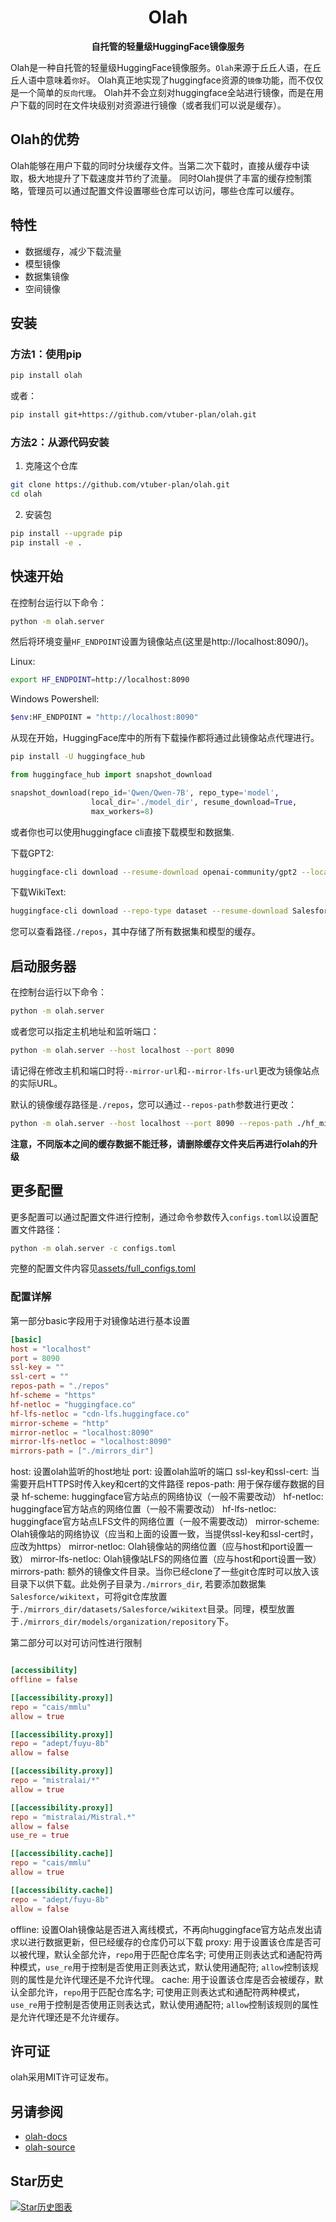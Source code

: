 <h1 align="center">Olah</h1>


<p align="center">
<b>自托管的轻量级HuggingFace镜像服务</b>

Olah是一种自托管的轻量级HuggingFace镜像服务。`Olah`来源于丘丘人语，在丘丘人语中意味着`你好`。
Olah真正地实现了huggingface资源的`镜像`功能，而不仅仅是一个简单的`反向代理`。
Olah并不会立刻对huggingface全站进行镜像，而是在用户下载的同时在文件块级别对资源进行镜像（或者我们可以说是缓存）。

## Olah的优势
Olah能够在用户下载的同时分块缓存文件。当第二次下载时，直接从缓存中读取，极大地提升了下载速度并节约了流量。
同时Olah提供了丰富的缓存控制策略，管理员可以通过配置文件设置哪些仓库可以访问，哪些仓库可以缓存。

## 特性
* 数据缓存，减少下载流量
* 模型镜像
* 数据集镜像
* 空间镜像

## 安装

### 方法1：使用pip

```bash
pip install olah
```

或者：

```bash
pip install git+https://github.com/vtuber-plan/olah.git
```

### 方法2：从源代码安装

1. 克隆这个仓库
```bash
git clone https://github.com/vtuber-plan/olah.git
cd olah
```

2. 安装包
```bash
pip install --upgrade pip
pip install -e .
```

## 快速开始
在控制台运行以下命令：
```bash
python -m olah.server
```

然后将环境变量`HF_ENDPOINT`设置为镜像站点(这里是http://localhost:8090/)。

Linux: 
```bash
export HF_ENDPOINT=http://localhost:8090
```

Windows Powershell:
```bash
$env:HF_ENDPOINT = "http://localhost:8090"
```

从现在开始，HuggingFace库中的所有下载操作都将通过此镜像站点代理进行。
```bash
pip install -U huggingface_hub
```

```python
from huggingface_hub import snapshot_download

snapshot_download(repo_id='Qwen/Qwen-7B', repo_type='model',
                  local_dir='./model_dir', resume_download=True,
                  max_workers=8)

```

或者你也可以使用huggingface cli直接下载模型和数据集.

下载GPT2:
```bash
huggingface-cli download --resume-download openai-community/gpt2 --local-dir gpt2
```

下载WikiText:
```bash
huggingface-cli download --repo-type dataset --resume-download Salesforce/wikitext --local-dir wikitext
```

您可以查看路径`./repos`，其中存储了所有数据集和模型的缓存。

## 启动服务器
在控制台运行以下命令：
```bash
python -m olah.server
```

或者您可以指定主机地址和监听端口：
```bash
python -m olah.server --host localhost --port 8090
```
请记得在修改主机和端口时将`--mirror-url`和`--mirror-lfs-url`更改为镜像站点的实际URL。

默认的镜像缓存路径是`./repos`，您可以通过`--repos-path`参数进行更改：
```bash
python -m olah.server --host localhost --port 8090 --repos-path ./hf_mirrors
```

**注意，不同版本之间的缓存数据不能迁移，请删除缓存文件夹后再进行olah的升级**

## 更多配置

更多配置可以通过配置文件进行控制，通过命令参数传入`configs.toml`以设置配置文件路径：
```bash
python -m olah.server -c configs.toml
```

完整的配置文件内容见[assets/full_configs.toml](https://github.com/vtuber-plan/olah/blob/main/assets/full_configs.toml)

### 配置详解
第一部分basic字段用于对镜像站进行基本设置
```toml
[basic]
host = "localhost"
port = 8090
ssl-key = ""
ssl-cert = ""
repos-path = "./repos"
hf-scheme = "https"
hf-netloc = "huggingface.co"
hf-lfs-netloc = "cdn-lfs.huggingface.co"
mirror-scheme = "http"
mirror-netloc = "localhost:8090"
mirror-lfs-netloc = "localhost:8090"
mirrors-path = ["./mirrors_dir"]
```
host: 设置olah监听的host地址
port: 设置olah监听的端口
ssl-key和ssl-cert: 当需要开启HTTPS时传入key和cert的文件路径
repos-path: 用于保存缓存数据的目录
hf-scheme: huggingface官方站点的网络协议（一般不需要改动）
hf-netloc: huggingface官方站点的网络位置（一般不需要改动）
hf-lfs-netloc: huggingface官方站点LFS文件的网络位置（一般不需要改动）
mirror-scheme: Olah镜像站的网络协议（应当和上面的设置一致，当提供ssl-key和ssl-cert时，应改为https）
mirror-netloc: Olah镜像站的网络位置（应与host和port设置一致）
mirror-lfs-netloc: Olah镜像站LFS的网络位置（应与host和port设置一致）
mirrors-path: 额外的镜像文件目录。当你已经clone了一些git仓库时可以放入该目录下以供下载。此处例子目录为`./mirrors_dir`, 若要添加数据集`Salesforce/wikitext`，可将git仓库放置于`./mirrors_dir/datasets/Salesforce/wikitext`目录。同理，模型放置于`./mirrors_dir/models/organization/repository`下。

第二部分可以对可访问性进行限制
```toml

[accessibility]
offline = false

[[accessibility.proxy]]
repo = "cais/mmlu"
allow = true

[[accessibility.proxy]]
repo = "adept/fuyu-8b"
allow = false

[[accessibility.proxy]]
repo = "mistralai/*"
allow = true

[[accessibility.proxy]]
repo = "mistralai/Mistral.*"
allow = false
use_re = true

[[accessibility.cache]]
repo = "cais/mmlu"
allow = true

[[accessibility.cache]]
repo = "adept/fuyu-8b"
allow = false
```
offline: 设置Olah镜像站是否进入离线模式，不再向huggingface官方站点发出请求以进行数据更新，但已经缓存的仓库仍可以下载
proxy: 用于设置该仓库是否可以被代理，默认全部允许，`repo`用于匹配仓库名字; 可使用正则表达式和通配符两种模式，`use_re`用于控制是否使用正则表达式，默认使用通配符; `allow`控制该规则的属性是允许代理还是不允许代理。
cache: 用于设置该仓库是否会被缓存，默认全部允许，`repo`用于匹配仓库名字; 可使用正则表达式和通配符两种模式，`use_re`用于控制是否使用正则表达式，默认使用通配符; `allow`控制该规则的属性是允许代理还是不允许缓存。

## 许可证

olah采用MIT许可证发布。

## 另请参阅

- [olah-docs](https://github.com/vtuber-plan/olah/tree/main/docs)
- [olah-source](https://github.com/vtuber-plan/olah)

## Star历史

[![Star历史图表]()](https://star-history.com/#vtuber-plan/olah&Date)